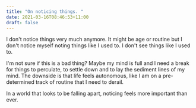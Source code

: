 ```yaml
---
title: "On noticing things. "
date: 2021-03-16T08:46:53+11:00
draft: false
---
```


I don't notice things very much anymore. It might be age or routine but I don't notice myself noting things like I used to. I don't see things like I used to.

I'm not sure if this is a bad thing? Maybe my mind is full and I need a break for things to perculate, to settle down and to lay the sediment lines of my mind. The downside is that life feels autonomous, like I am on a pre-determined track of routine that I need to derail.

In a world that looks to be falling apart, noticing feels more important than ever.
